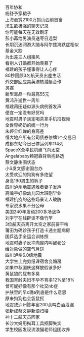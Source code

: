 百年协和  
杨舒予穿裙子  
上海悬赏2100万抓山西前首富  
求生欲极强的聊天记录  
你可能每天在无效刷牙  
彭小苒给男演员送枣日远梨  
长期沉迷网游大脑与阿尔兹海默症相似  
基金大跌  
为出差三人组接风  
看别人订婚都开始羡慕了  
福建的孩子懂事得让人心疼  
80秒回顾3名航天员出差生活  
外交部回应美英澳核潜艇合作  
灵媒  
新型毒品一粒最高55元  
黄鸿升逝世一周年  
福建莆田疑似源头病例首发声  
便宜一定没有好货吗  
地震时男子淡定喝茶拿手机拍视频  
全世界奶奶的统一行为  
朱婷全红婵的身高差  
恒大地产所有公司债券停牌1个交易日  
成都东站今日已停运列车114列  
SpaceX全平民机组飞向太空  
Angelababy赖冠霖背后抱路透  
蔡文静生图状态  
小S发文感谢国台办  
太受欢迎的狗狗有多绝望  
身高190男生的裤子  
四川泸州地震遇难者妻子发声  
高瀚宇好像幼儿园大班刚毕业  
福建抗疫的这些场景让人破防  
专家说水果不分公母  
美国240年发动200多场战争  
刘宇宁在线辟谣不像竹竿  
3位航天员离开太空之家前要干啥  
莆田为确诊孩子打造卡通主题病房  
国乒选手全运会训练照  
地震时妻子反冲向屋内叫醒老公  
给对象做的空气月饼  
四川泸州6.0级地震  
大学生上完剪纸课宿舍变婚房  
如果中秋国庆这样放假该多好  
黄鼠狼的屁有多臭  
我国育龄夫妇不孕不育率12%至18%  
曾可妮好像有那个社交nb症  
护肤里的早c晚a到底是什么意思  
原来狗狗也会袋鼠摇  
地震致泸州陈年窖200余吨白酒泄漏  
张新成蔡文静新浪扫楼  
神十二航天员回家  
长沙大妈用掏耳工具抠脚失实  
学生校园发现流浪猫老师组团收养  
